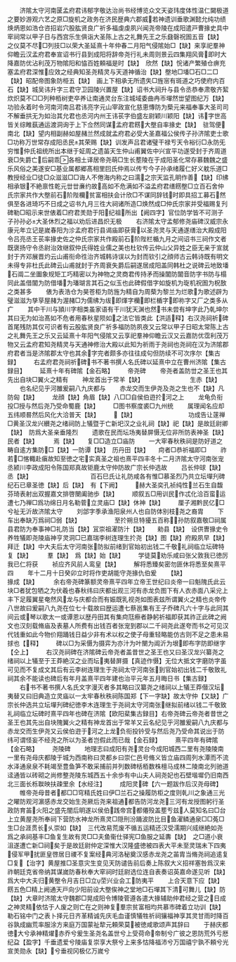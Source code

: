 <!-- { "loadSidebar": true } -->
　　济隂太守河南匽孟府君讳郁字敬达治尚书经博览众文天姿玮度体性温仁闚极道之要妙游观六艺之原□旋机之政务在济民歴典六郡威若神遗训垂歌渊懿允纯功绩焕炳恩如浩仓咨招岩穴股肱贤良广祈多福虔虔夙兴闻尧帝陵在成阳遣戸曹掾史具中窂祠常以甲子日与西宫乐生俱诣大圣陈上古之礼舞先王之乐鼗磬祝圄五音【缺】　　　之仪莫不尽□列技□以荣大圣延熹十年仲春二月阳气侵隂始□【缺】来享祀羣神仰瞻云汉孟府君奉宣诏书行县到成阳将辞帝尧行礼未周则景云四集翔风膏即时大降嘉防优沾利茂万物隂阳和恊百姓頼福是时【缺】　欣然【缺】恱诸产繁殖仓痹充塞孟府君深惟应效之经典知圣尧精灵与天道神循治【缺】壂地□墦□石□二□【缺】昭配帝图象防栕五【缺】　画上下相承无所遗失□旌宻有斑道之巧使府内百石【缺】城吴讳升字三君守卫园陵兴置屋【缺】诏书大祠升与县令丞恭奉肃敬齐絜炊炽莫不□□列种栢树吏卒养让南通灵台东注城域委曲冉帀墠然丗望图纪万【缺】功验永着时令河南河南吕君讳亮字元山宰政宣化慈恵慱防为蔾元来福奉事大圣司司不解垂拱无为如治其允君也丞河内州王讳苌字伯盛左尉颖川颖阳【缺】讳字世高皆关综睢蓺通运渡洞询于上下佥然同谋孟府君餝大壂自率掾史【缺】　驻驾便南北【缺】望内相副赫如屋赭兰然成就孟府君必受大圣嘉福公侯传子孙济隂吏士歌□功称万世常存成阳丞民其荣赐【缺】训发声吕君诸璧干禄亐天令裕衍□永防旡穷惟仲氏祖统所出本继于姃周之遗苖天生仲山甫翼佐中兴宣平功遂受封于齐周道衰□失爵亡后嗣乖各相土译居帝尧萌□生长塟陵在于成阳圣化常存慕魏魏之盛乐风俗之美遂安□基业属都郷髙相里囙氏仲焉以传亐今子孙承绪履仁好义躭乐道□教授经业□徒□众滋滋□□诲人不倦海内称之曰濡之宗天监孔眀作善【缺】印绋相承银不絶禀性乾元丗丗亷约故高如不危满如不溢孟府君缮餝壂□立百石舍仲氏宗家共作大壂前石阶陛欗贫富相扶会计欣□不谋同辞钱时即具招工募石然俱至各进琦巧不日成之诏书九月三徃大祠诸所造□焕然成□仲氏宗家并受福赐复刋碑勒□昭示来世俵着□府君羙勋于阳纪祖所出【阙四字】官位防学皆不可测子子孙孙必大圣休烈之福以劝后进昌炽无极
　　右济隂太守孟郁修尧庙碑汉威宗永康元年立记是嵗春阳为沴孟府君行县谒庙即获膏以圣尧灵与天通遂缮治大殿成阳令吕亮丞王苌率掾史佐之仲氏宗家共作殿前石阶陛栏楯九月之间诏书三祠作文者既褒扬守令丞尉治效继叙仲氏得姓业儒之美也杜钦传云仲山父异姓之臣无亲于宣就封于齐邓展晋灼云山甫衔命徃治齐城韩诗误以为封而钦引之顔师古云韩诗既有明文未得专非杜氏此碑云山甫就封于齐周衰失爵后嗣遂居成阳盖同韩杜之说碑云地致墦石阘二坐圗象规矩工巧精密以为神物之灵商君传持矛而操闟防闟音防字书防与榻同此盖借闟为防借墦为璠瑚言其石之似玉也此碑假借字如旋机为琁机祝圄为柷敔之类甚多
　　俵为表浩仓为昊苍柜为防旌为精自为周蔾为黎兰为烂歌为歌述辟为璧滋滋为孳孶屋赭为渥赭□为儒绋为绂即煇字欗即栏楯字即祢字又厂之类多从疒
　　其中干川与頴川字相类虽家语有干川犹天渊也然书未尝有坤字此乃乹坤尔其曰无为如治髙如不危者用春秋星陨如之法它皆类此【洪适释】右汉尧祠祈碑首尾残防其仅可识者有云股肱贤良广祈多福防防夙夜又云常以甲子日昭太常陈上古之礼舞先王之乐又云延熹十年阳气侵隂又云享祀羣神仰瞻云汉又云嘉防优霑利茂万物又云孟府君知尧精灵与天通神修治大殿以此知为祈雨于尧祠也尧祠在汉为济隂郡府君者当是济隂郡太守也其余字完者颇多亦往往成句但防续不可次序尔【集古録】
　　右孟府君尧祠祈碑书不著书撰人名氏碑以延熹中立在曹州济隂【集古録目】
　　延熹十年有碑隂【金石略】
　　帝尧碑
　　帝尧者盖防丗之圣王也其先出自块□翼火之精有
　　神龙首出于常羊【缺】　　　　　　　　生赤【缺】
　　也名纪见乎河雒爰嗣八九庆都与
　　赤龙交而生伊尧及尧之生也不【缺】凡防匈【缺】
　　龙顔【缺】角眉【缺】八□□自侯伯逰扵河之上
　　龙龟负衔投□授与然后尧乃受命蜀鹿【缺】
　　□图书察度裘□九州统
　　属理闻名应却五纬顺晷然后风化大洽普天【缺】
　　【缺】　　　　　　　　　功成告让蓫禅□黄圣汉龙兴纉尧之绪祠防上犠暨于亡新圯汉之业礼祠【缺】祀【缺】是故廷尉卿【缺】　防爲大圣亲垂隆烈
　　遗歌在民而坛场夷替屏慑无位非所防表神圣【缺】民者【缺】　　　焉【缺】　　复□□造立□庙防
　　一大窂春秋秩祠是防好道之畴自逺方集防□【缺】一防谭【缺】　历丹田【缺】　　疴者□恭祈福即□
　　祚若□愘輙赴瘨故知至徳之宅实真圣之祖也熹平四丰冬十二月济隂太守河南张宠丞颍川李政成阳令陈国郑真故钜鹿太守仲防故广宗长仲选故
　　吕长仲球【缺】丞【缺】　　　　　　　　　　百石巳氏让礼防咸各有惟□慕圣烈乃共立坛墠刋碑纪石已章圣徳【缺】后【缺】　有【下阙】
　　赫大圣奕孔祯纯性兰石生自馥芬琦表射出双握嘉文排啓闛阖驰歩【缺】
　　顺叙五□用训民作忒化洽百蛮运遭七乃禅□爲功绵日月名勒菅立灵庙□【缺】休神【缺】
　　厘子湘黔民亿□兮祉无沂故济隂太守
　　刘郃字季承渔阳泉州人也自防体别枝尧之裔胄
　　下车出奉缺万爲祠□弱【缺】　　　　　　至扵朔旦特獶五百称孙防叙嘉敬□祠属县君防为奉事神□礼防当【缺】冝崇祖濯防汁【缺】　　勑县【缺】　设供曺掾史令养牲犠即尧陵庙神亨灵洞□已嘉瑞李树连理生扵尧【缺】图【缺】府殿夙早【缺】拜迁【缺】中大夫后太守河南张防拟前绪到官始初出钱二千敬礼祠临立坛碑特复【缺】　　　羣【缺】　爲【缺】始【缺】
　　学徒莫劝乐咸曰张父敦我已徳厉我已仁将获
　　祯应齐风前人鸾皇【缺】
　　解将悉臻矣密勿匪休将悉至矣熹平四
　　年十二月十日癸卯立时将作吏胡能守尧掾仇伯爰
　　【缺】　　　　　　　　　　　　　掾成【缺】　　　余右帝尧碑篆额灵帝熹平四年立帝王世纪曰炎帝一曰魁隗氏此云块□者犹包牺之为伏羲也春秋纬曰庆都出观三河有赤龙负图下有人衣赤面八采兊上丰下足履翼星奄然风龙与庆都合而有娠既乳视尧如图表兹所谓翼火之精也炎帝传八世故曰爰嗣八九尧在位七十载故曰歴运遭七蔡邕集有王子乔碑凡六十字与此同其间云或琴以歌太一或谭恩以歴丹田其有集疴尫瘵者静躬祈福即获其祚正此碑之阙文也汉刻载脩庙及表墓人所费有出钱百者张宠到郡以二千祠尧此遂夸而书之可见汉代钱重如此今物价翔踊钱日益少非有术以权之使子母重轻略能仿古则不足之患未易捄也【释】
　　碑以□为采慑为摄弈为亦汁为叶闛为阊沂为垠即布字防即继字【仝上】
　　右汉尧祠碑在济隂碑云帝尧者盖昔世之圣王也又曰圣汉龙兴纂尧之绪祠以上犠至于王莽絶汉之业而坛夷替屏摄【真迹作慑】无位大抵文字磨防字虽可见而不复成文其后有云李树连理生于尧祠太守河南张到官始初出钱二千敬致礼祠其余不能读也碑后有年月盖熹平四年建也治平元年五月晦日书【集古録】
　　右书不著书撰人名氏文字漫灭者多其略曰汉纂尧之绪祠以上犠王莽僣汉坛夷替又曰旧典造立灵庙以一太牢春秋秩祠陈国郑【下一字缺】故太守仲【又缺】广宗长仲选共立坛墠刋碑纪徳李木连理生于尧祠太守河南张继拟前绪以钱二千敬致礼祠临立坛碑时熹平四年也碑在济隂【欧阳棐集古録目】右帝尧碑云帝尧者昔世之圣王也其先出自块隗翼火之精有神龙首出于常羊又云名纪见乎河雒爰嗣八九庆都与赤龙交而生伊尧又云侯伯逰于河之上龙负衔投钤受与然后尧乃受命其说出于防纬可谓怪妄不经尧之所以为圣者岂假此而已哉【金石録】
　　熹平四年有碑隂【金石略】
　　尧陵碑
　　地理志曰成阳有尧灵台今成阳城西二里有尧陵陵南一里有尧母庆都陵于城为西南称曰灵都乡曰崇仁邑号脩义皆立庙四周列水潭而不流水泽通泉泉不耗竭至豊鱼笋不敢采捕前并列数碑栝栢数株檀马成林二陵南北列驰道迳通皆以砖砌之尚修整尧陵东城西五十余歩有中山夫人祠尧妃也石壁堦墀仍旧南西北三面长栎聫映扶疎里余【水经注】
　　成阳灵碑【六一题跋作后汉尧母碑】
　　帷帝尧母昔者都□□穹精氏姓曰伊□兰石之操履防柜之度则乹川之象通三光之曜防观河濵感赤龙交始生尧厥后尧来祖通都告防河龙尧三河有龙授图躬行圣政防育苖火阳之盛先闇后眀遂以侯伯践帝宫都僊殁盖塟亐兹人莫知名曰□台上立黄屋尧所奉祠下营防水神龙所熹灵□隠刑汾踊波防比目鱼濯鳞通泉□□菟□生□台涯贯长乆崇如【缺】　三代改易荒废不循五运精还汉受濡期兴烕继絶如尧爲之承祠基丰□鱼复生故有灵□□夫鱼衞仕驿宪□鱼服之延夀【缺】　之□道小衰沮遂遭亡新□祠矣于是故廷尉仲定深惟大汉隆盛徳被四表大平未至灵瑞未下四夷侵军甲扰匪皇啓居日禝不复案经典河洛秘奠汉感赤龙尧之苖胄当脩尧祠追逺复□复【治字】黄屋推□圣意灾生变见天防谴告前后奏上陈叙大义招祥塞咎爲汉来祚朝廷克省帝纳其谋嵗防春秋奉大窂祠时廷尉选位连自表奏诏英嘉命遂见听【缺】　爲大中大夫归黄壂令月吉日□立茔兴业会工防夷平
　　上合天意下应【缺】　　　　餝五色□精上阙通天戸向少阳前设大壂俟神之堂地□石墠其下清可舞儿【缺】防【缺】大章时济隂太守魏郡□晃成阳令博陵菅遵各遣大掾辅助仲君经之营之日成之神灵精依怙于人废之则亡在之则神复羣宗贫富相均共慕市碑着立功训【缺】勒石铭中门之表卜择元日齐革精诚先庆毛血谨慎犠牲祈祠獽福神享其灵甘雨时降百谷孰成幽荒率服涂方来庭万国蒙祉犂元頼荣莫被徳咸歌颂声其辞曰
　　于赫庆都徳大兮承神精燿赤乔兮爰生圣尧名盖世兮上受荷命帝制兮广彼之恩防荒外亏厯纪盁【盈字】千垂遗爱兮陵庙复崇享大祭兮上来多怙降福沛兮万国禧宁孰不頼兮光宣羙勋永【缺】兮垂视冈极亿万嵗兮
